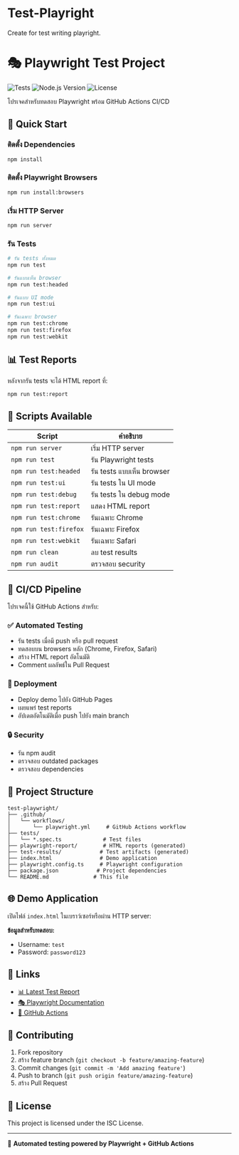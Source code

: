 # Test-Playright
Create for test writing playright.

# 🎭 Playwright Test Project

![Tests](https://github.com/yourusername/test-playwright/workflows/🎭%20Playwright%20Tests/badge.svg)
![Node.js Version](https://img.shields.io/badge/node-%3E%3D18.0.0-brightgreen)
![License](https://img.shields.io/badge/license-ISC-blue)

โปรเจคสำหรับทดสอบ Playwright พร้อม GitHub Actions CI/CD

## 🚀 Quick Start

### ติดตั้ง Dependencies

```bash
npm install
```

### ติดตั้ง Playwright Browsers

```bash
npm run install:browsers
```

### เริ่ม HTTP Server

```bash
npm run server
```

### รัน Tests

```bash
# รัน tests ทั้งหมด
npm run test

# รันแบบเห็น browser
npm run test:headed

# รันแบบ UI mode
npm run test:ui

# รันเฉพาะ browser
npm run test:chrome
npm run test:firefox
npm run test:webkit
```

## 📊 Test Reports

หลังจากรัน tests จะได้ HTML report ที่:

```bash
npm run test:report
```

## 🔧 Scripts Available

| Script | คำอธิบาย |
|--------|----------|
| `npm run server` | เริ่ม HTTP server |
| `npm run test` | รัน Playwright tests |
| `npm run test:headed` | รัน tests แบบเห็น browser |
| `npm run test:ui` | รัน tests ใน UI mode |
| `npm run test:debug` | รัน tests ใน debug mode |
| `npm run test:report` | แสดง HTML report |
| `npm run test:chrome` | รันเฉพาะ Chrome |
| `npm run test:firefox` | รันเฉพาะ Firefox |
| `npm run test:webkit` | รันเฉพาะ Safari |
| `npm run clean` | ลบ test results |
| `npm run audit` | ตรวจสอบ security |

## 🎯 CI/CD Pipeline

โปรเจคนี้ใช้ GitHub Actions สำหรับ:

### ✅ Automated Testing
- รัน tests เมื่อมี push หรือ pull request
- ทดสอบบน browsers หลัก (Chrome, Firefox, Safari)
- สร้าง HTML report อัตโนมัติ
- Comment ผลลัพธ์ใน Pull Request

### 🚀 Deployment
- Deploy demo ไปยัง GitHub Pages
- เผยแพร่ test reports
- อัปเดตอัตโนมัติเมื่อ push ไปยัง main branch

### 🔒 Security
- รัน npm audit
- ตรวจสอบ outdated packages
- ตรวจสอบ dependencies

## 📁 Project Structure

```
test-playwright/
├── .github/
│   └── workflows/
│       └── playwright.yml     # GitHub Actions workflow
├── tests/
│   └── *.spec.ts             # Test files
├── playwright-report/        # HTML reports (generated)
├── test-results/            # Test artifacts (generated)
├── index.html               # Demo application
├── playwright.config.ts     # Playwright configuration
├── package.json            # Project dependencies
└── README.md              # This file
```

## 🌐 Demo Application

เปิดไฟล์ `index.html` ในเบราว์เซอร์หรือผ่าน HTTP server:

**ข้อมูลสำหรับทดสอบ:**
- Username: `test`
- Password: `password123`

## 🔗 Links

- [📊 Latest Test Report](https://yourusername.github.io/test-playwright/test-report/)
- [🎭 Playwright Documentation](https://playwright.dev/)
- [🚀 GitHub Actions](https://github.com/features/actions)

## 🤝 Contributing

1. Fork repository
2. สร้าง feature branch (`git checkout -b feature/amazing-feature`)
3. Commit changes (`git commit -m 'Add amazing feature'`)
4. Push to branch (`git push origin feature/amazing-feature`)
5. สร้าง Pull Request

## 📝 License

This project is licensed under the ISC License.

---

🤖 **Automated testing powered by Playwright + GitHub Actions**